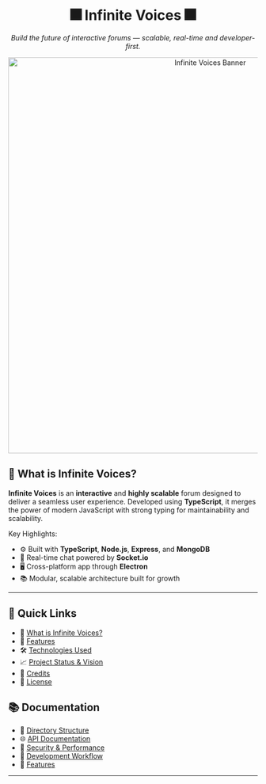 <h1 align="center">🎆 Infinite Voices 🎆</h1>

<p align="center">
  <em>Build the future of interactive forums — scalable, real-time and developer-first.</em>
</p>

<p align="center">
  <img src="https://github.com/user-attachments/assets/46fac813-f031-4270-beb1-86cb507e4ead" alt="Infinite Voices Banner" width="800">
</p>

## 🎉 What is **Infinite Voices**?

**Infinite Voices** is an **interactive** and **highly scalable** forum designed to deliver a seamless user experience. Developed using **TypeScript**, it merges the power of modern JavaScript with strong typing for maintainability and scalability.

Key Highlights:
- ⚙️ Built with **TypeScript**, **Node.js**, **Express**, and **MongoDB**
- 💬 Real-time chat powered by **Socket.io**
- 🖥️ Cross-platform app through **Electron**
- 📚 Modular, scalable architecture built for growth

---

## 📌 Quick Links

- 🔎 [What is Infinite Voices?](#-what-is-infinite-voices)
- 🚀 [Features](docs/features.md)
- 🛠️ [Technologies Used](docs/skills--technologies-used.md)
- 📈 [Project Status & Vision](docs/current-status.md)
- 📃 [Credits](docs/credits.md)
- 📜 [License](license.md)

## 📚 Documentation

- 📂 [Directory Structure](docs/DIRECTORY.md)
- 🌐 [API Documentation](docs/API.md)
- 🔐 [Security & Performance](SECURITY.md)
- 🔄 [Development Workflow](docs/WORKFLOW.md)
- 🚀 [Features](docs/FEATURES.md)


---
